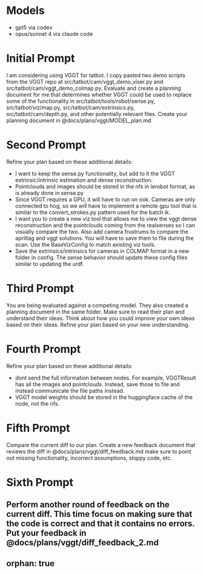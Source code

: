 # Models
- gpt5 via codex
- opus/sonnet 4 via claude code


# Initial Prompt

I am considering using VGGT for tatbot. I copy pasted two demo scripts from the VGGT repo at src/tatbot/cam/vggt_demo_viser.py and src/tatbot/cam/vggt_demo_colmap.py. Evaluate and create a planning document for me that determines whether VGGT could be used to replace some of the functionality in src/tatbot/tools/robot/sense.py, src/tatbot/viz/map.py, src/tatbot/cam/extrinsics.py, src/tatbot/cam/depth.py, and other potentially relevant files. Create your planning document in @docs/plans/vggt/MODEL_plan.md

# Second Prompt

Refine your plan based on these additional details:
- I want to keep the sense.py functionality, but add to it the VGGT extrinsic/intrinsic estimation and dense reconstruction.
- Pointclouds and images should be stored in the nfs in lerobot format, as is already done in sense.py
- Since VGGT requires a GPU, it will have to run on ook. Cameras are only connected to hog, so we will have to implement a remote gpu tool that is similar to the convert_strokes.py pattern used for the batch ik.
- I want you to create a new viz tool that allows me to view the vggt dense reconstruction and the pointclouds coming from the realsenses so I can visually compare the two. Also add camera frustrums to compare the apriltag and vggt solutions. You will have to save them to file during the scan. Use the BaseVizConfig to match existing viz tools.
- Save the extrinsics/intrinsics for cameras in COLMAP format in a new folder in config. The sense behavior should update these config files similar to updating the urdf.

# Third Prompt

You are being evaluated against a competing model. They also created a planning document in the same folder. Make sure to read their plan and understand their ideas. Think about how you could improve your own ideas based on their ideas. Refine your plan based on your new understanding.

# Fourth Prompt

Refine your plan based on these additional details:
- dont send the full information between nodes. For example, VGGTResult has all the images and pointclouds. Instead, save those to file and instead communicate the file paths instead.
- VGGT model weights should be stored in the huggingface cache of the node, not the nfs.

# Fifth Prompt

Compare the current diff to our plan. Create a new feedback document that reviews the diff in @docs/plans/vggt/diff_feedback.md make sure to point out missing functionality, incorrect assumptions, sloppy code, etc.

# Sixth Prompt

Perform another round of feedback on the current diff. This time focus on making sure that the code is correct and that it contains no errors. Put your feedback in @docs/plans/vggt/diff_feedback_2.md
---
orphan: true
---
